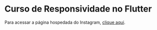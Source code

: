 # Curso de Responsividade no Flutter

Para acessar a página hospedada do Instagram, [clique aqui](https://lucastheisen31.github.io/pag_udemy_hospedagem/).
